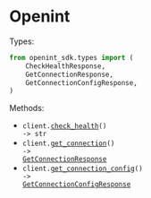 # Openint

Types:

```python
from openint_sdk.types import (
    CheckHealthResponse,
    GetConnectionResponse,
    GetConnectionConfigResponse,
)
```

Methods:

- <code title="get /health">client.<a href="./src/openint_sdk/_client.py">check_health</a>() -> str</code>
- <code title="get /connection">client.<a href="./src/openint_sdk/_client.py">get_connection</a>() -> <a href="./src/openint_sdk/types/get_connection_response.py">GetConnectionResponse</a></code>
- <code title="get /connector-config">client.<a href="./src/openint_sdk/_client.py">get_connection_config</a>() -> <a href="./src/openint_sdk/types/get_connection_config_response.py">GetConnectionConfigResponse</a></code>
